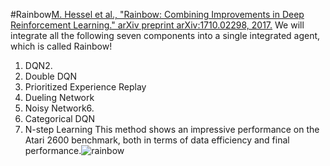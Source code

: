 
#Rainbow[M. Hessel et al., "Rainbow: Combining Improvements in Deep Reinforcement Learning." arXiv preprint arXiv:1710.02298, 2017.](https://arxiv.org/pdf/1710.02298.pdf)
We will integrate all the following seven components into a single integrated agent, which is called Rainbow!
1. DQN2.
2. Double DQN
3. Prioritized Experience Replay
4. Dueling Network
5. Noisy Network6.
6. Categorical DQN
7.  N-step Learning
This method shows an impressive performance on the Atari 2600 benchmark, both in terms of data efficiency and final performance.![rainbow](https://user-images.githubusercontent.com/14961526/60591412-61748100-9dd9-11e9-84fb-076c7a61fbab.png)
